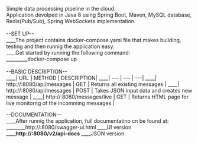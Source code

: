 Simple data processing pipeline in the cloud.<br>
Application devolped in Java 8 using Spring Boot, Maven, MySQL database, Redis(Pub/Sub), Spring WebSockets implementation.<br>
<br>
--SET UP--<br>
____The project contains docker-compose.yaml file that makes building, testing and then runnig the application easy.<br>
____Get started by running the following command:<br>
_________docker-compose up<br>
<br>
--BASIC DESCRIPTION--<br>
____| URL | METHOD | DESCRIPTION|
____| --- | --- | ---|
____| http://<docker-host>:8080/api/messages | GET | Returns all existing messages |
____| http://<docker-host>:8080/api/messages | POST | Takes JSON input data and creates new message |
____| http://<docker-host>:8080/messages/live | GET | Returns HTML page for live monitorng of the incomming messages |
 
--DOCUMENTATION--<br>
____After runnig the application, full documentatino cn be found at:
________http://<docker-host>:8080/swagger-ui.html ____UI version
________http://<docker-host>:8080/v2/api-docs____ ____JSON version
